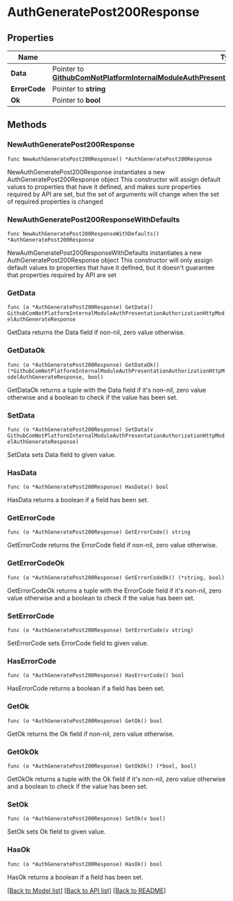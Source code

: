 # AuthGeneratePost200Response

## Properties

Name | Type | Description | Notes
------------ | ------------- | ------------- | -------------
**Data** | Pointer to [**GithubComNotPlatformInternalModuleAuthPresentationAuthorizationHttpModelAuthGenerateResponse**](GithubComNotPlatformInternalModuleAuthPresentationAuthorizationHttpModelAuthGenerateResponse.md) |  | [optional] 
**ErrorCode** | Pointer to **string** |  | [optional] 
**Ok** | Pointer to **bool** |  | [optional] 

## Methods

### NewAuthGeneratePost200Response

`func NewAuthGeneratePost200Response() *AuthGeneratePost200Response`

NewAuthGeneratePost200Response instantiates a new AuthGeneratePost200Response object
This constructor will assign default values to properties that have it defined,
and makes sure properties required by API are set, but the set of arguments
will change when the set of required properties is changed

### NewAuthGeneratePost200ResponseWithDefaults

`func NewAuthGeneratePost200ResponseWithDefaults() *AuthGeneratePost200Response`

NewAuthGeneratePost200ResponseWithDefaults instantiates a new AuthGeneratePost200Response object
This constructor will only assign default values to properties that have it defined,
but it doesn't guarantee that properties required by API are set

### GetData

`func (o *AuthGeneratePost200Response) GetData() GithubComNotPlatformInternalModuleAuthPresentationAuthorizationHttpModelAuthGenerateResponse`

GetData returns the Data field if non-nil, zero value otherwise.

### GetDataOk

`func (o *AuthGeneratePost200Response) GetDataOk() (*GithubComNotPlatformInternalModuleAuthPresentationAuthorizationHttpModelAuthGenerateResponse, bool)`

GetDataOk returns a tuple with the Data field if it's non-nil, zero value otherwise
and a boolean to check if the value has been set.

### SetData

`func (o *AuthGeneratePost200Response) SetData(v GithubComNotPlatformInternalModuleAuthPresentationAuthorizationHttpModelAuthGenerateResponse)`

SetData sets Data field to given value.

### HasData

`func (o *AuthGeneratePost200Response) HasData() bool`

HasData returns a boolean if a field has been set.

### GetErrorCode

`func (o *AuthGeneratePost200Response) GetErrorCode() string`

GetErrorCode returns the ErrorCode field if non-nil, zero value otherwise.

### GetErrorCodeOk

`func (o *AuthGeneratePost200Response) GetErrorCodeOk() (*string, bool)`

GetErrorCodeOk returns a tuple with the ErrorCode field if it's non-nil, zero value otherwise
and a boolean to check if the value has been set.

### SetErrorCode

`func (o *AuthGeneratePost200Response) SetErrorCode(v string)`

SetErrorCode sets ErrorCode field to given value.

### HasErrorCode

`func (o *AuthGeneratePost200Response) HasErrorCode() bool`

HasErrorCode returns a boolean if a field has been set.

### GetOk

`func (o *AuthGeneratePost200Response) GetOk() bool`

GetOk returns the Ok field if non-nil, zero value otherwise.

### GetOkOk

`func (o *AuthGeneratePost200Response) GetOkOk() (*bool, bool)`

GetOkOk returns a tuple with the Ok field if it's non-nil, zero value otherwise
and a boolean to check if the value has been set.

### SetOk

`func (o *AuthGeneratePost200Response) SetOk(v bool)`

SetOk sets Ok field to given value.

### HasOk

`func (o *AuthGeneratePost200Response) HasOk() bool`

HasOk returns a boolean if a field has been set.


[[Back to Model list]](../README.md#documentation-for-models) [[Back to API list]](../README.md#documentation-for-api-endpoints) [[Back to README]](../README.md)


